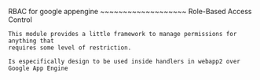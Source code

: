 RBAC for google appengine
	~~~~~~~~~~~~~~~~~~~
	Role-Based Access Control
	
	This module provides a little framework to manage permissions for anything that
	requires some level of restriction.
	
	Is especifically design to be used inside handlers in webapp2 over Google App Engine
